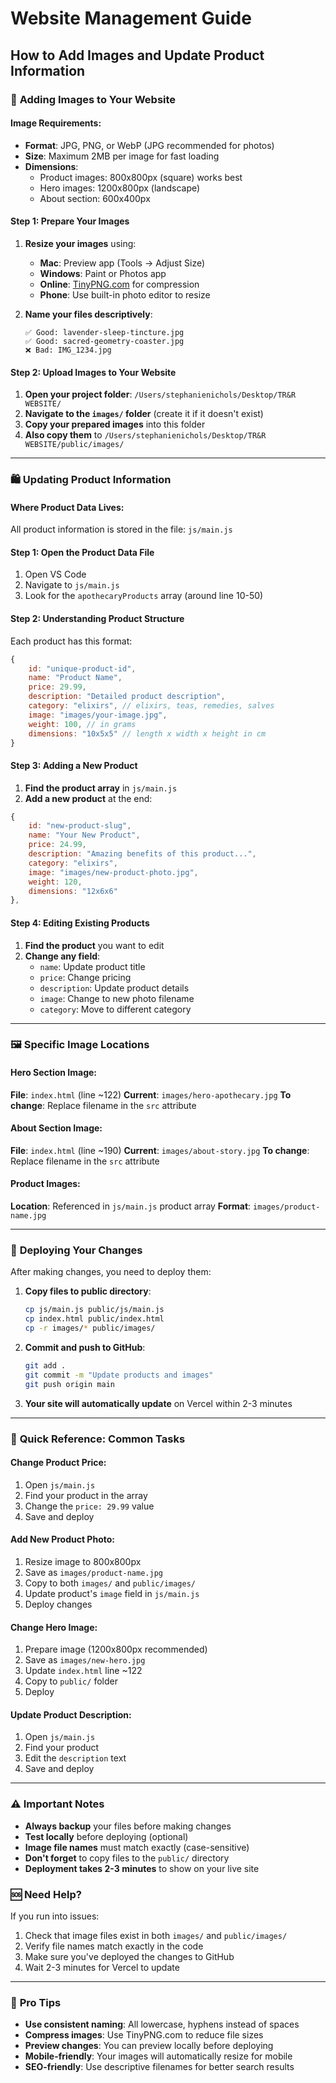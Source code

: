 # Website Management Guide
## How to Add Images and Update Product Information

### 📸 **Adding Images to Your Website**

#### **Image Requirements:**
- **Format**: JPG, PNG, or WebP (JPG recommended for photos)
- **Size**: Maximum 2MB per image for fast loading
- **Dimensions**: 
  - Product images: 800x800px (square) works best
  - Hero images: 1200x800px (landscape)
  - About section: 600x400px

#### **Step 1: Prepare Your Images**
1. **Resize your images** using:
   - **Mac**: Preview app (Tools → Adjust Size)
   - **Windows**: Paint or Photos app
   - **Online**: [TinyPNG.com](https://tinypng.com) for compression
   - **Phone**: Use built-in photo editor to resize

2. **Name your files descriptively**:
   ```
   ✅ Good: lavender-sleep-tincture.jpg
   ✅ Good: sacred-geometry-coaster.jpg
   ❌ Bad: IMG_1234.jpg
   ```

#### **Step 2: Upload Images to Your Website**
1. **Open your project folder**: `/Users/stephanienichols/Desktop/TR&R WEBSITE/`
2. **Navigate to the `images/` folder** (create it if it doesn't exist)
3. **Copy your prepared images** into this folder
4. **Also copy them** to `/Users/stephanienichols/Desktop/TR&R WEBSITE/public/images/`

---

### 🛍️ **Updating Product Information**

#### **Where Product Data Lives:**
All product information is stored in the file: `js/main.js`

#### **Step 1: Open the Product Data File**
1. Open VS Code
2. Navigate to `js/main.js`
3. Look for the `apothecaryProducts` array (around line 10-50)

#### **Step 2: Understanding Product Structure**
Each product has this format:
```javascript
{
    id: "unique-product-id",
    name: "Product Name",
    price: 29.99,
    description: "Detailed product description",
    category: "elixirs", // elixirs, teas, remedies, salves
    image: "images/your-image.jpg",
    weight: 100, // in grams
    dimensions: "10x5x5" // length x width x height in cm
}
```

#### **Step 3: Adding a New Product**
1. **Find the product array** in `js/main.js`
2. **Add a new product** at the end:
```javascript
{
    id: "new-product-slug",
    name: "Your New Product",
    price: 24.99,
    description: "Amazing benefits of this product...",
    category: "elixirs",
    image: "images/new-product-photo.jpg",
    weight: 120,
    dimensions: "12x6x6"
},
```

#### **Step 4: Editing Existing Products**
1. **Find the product** you want to edit
2. **Change any field**:
   - `name`: Update product title
   - `price`: Change pricing
   - `description`: Update product details
   - `image`: Change to new photo filename
   - `category`: Move to different category

---

### 🖼️ **Specific Image Locations**

#### **Hero Section Image:**
**File**: `index.html` (line ~122)
**Current**: `images/hero-apothecary.jpg`
**To change**: Replace filename in the `src` attribute

#### **About Section Image:**
**File**: `index.html` (line ~190)
**Current**: `images/about-story.jpg`
**To change**: Replace filename in the `src` attribute

#### **Product Images:**
**Location**: Referenced in `js/main.js` product array
**Format**: `images/product-name.jpg`

---

### 🚀 **Deploying Your Changes**

After making changes, you need to deploy them:

1. **Copy files to public directory**:
   ```bash
   cp js/main.js public/js/main.js
   cp index.html public/index.html
   cp -r images/* public/images/
   ```

2. **Commit and push to GitHub**:
   ```bash
   git add .
   git commit -m "Update products and images"
   git push origin main
   ```

3. **Your site will automatically update** on Vercel within 2-3 minutes

---

### 📝 **Quick Reference: Common Tasks**

#### **Change Product Price:**
1. Open `js/main.js`
2. Find your product in the array
3. Change the `price: 29.99` value
4. Save and deploy

#### **Add New Product Photo:**
1. Resize image to 800x800px
2. Save as `images/product-name.jpg`
3. Copy to both `images/` and `public/images/`
4. Update product's `image` field in `js/main.js`
5. Deploy changes

#### **Change Hero Image:**
1. Prepare image (1200x800px recommended)
2. Save as `images/new-hero.jpg`
3. Update `index.html` line ~122
4. Copy to `public/` folder
5. Deploy

#### **Update Product Description:**
1. Open `js/main.js`
2. Find your product
3. Edit the `description` text
4. Save and deploy

---

### ⚠️ **Important Notes**

- **Always backup** your files before making changes
- **Test locally** before deploying (optional)
- **Image file names** must match exactly (case-sensitive)
- **Don't forget** to copy files to the `public/` directory
- **Deployment takes 2-3 minutes** to show on your live site

### 🆘 **Need Help?**
If you run into issues:
1. Check that image files exist in both `images/` and `public/images/`
2. Verify file names match exactly in the code
3. Make sure you've deployed the changes to GitHub
4. Wait 2-3 minutes for Vercel to update

---

### 📱 **Pro Tips**

- **Use consistent naming**: All lowercase, hyphens instead of spaces
- **Compress images**: Use TinyPNG.com to reduce file sizes
- **Preview changes**: You can preview locally before deploying
- **Mobile-friendly**: Your images will automatically resize for mobile
- **SEO-friendly**: Use descriptive filenames for better search results

